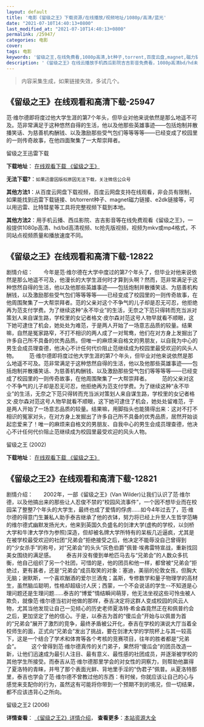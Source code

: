 ```yaml
---
layout: default
title: '电影《留级之王》下载资源/在线播放/视频地址/1080p/高清/蓝光'
date: "2021-07-10T14:40:13+0800"
last_modified_at: "2021-07-10T14:40:13+0800"
permalink: /25947/
categories: 电影
cover:
tags: 电影
keywords: '留级之王,在线免费看,1080p高清,bt种子,torrent,百度云盘,magnet,磁力链,迅雷下载资源'
description: '《留级之王》在线云播放手机西瓜影院吉吉影音免费看，1080p高清bd/hd未删减完整版和tc抢先枪版，mkv/mp4格式，附带bt/torrent种子、magnet/磁力链、百度云盘、网盘资源迅雷下载链接'
---
```


>内容采集生成，如果链接失效，多试几个。


## 《留级之王》在线观看和高清下载-25947

范&middot;维尔德即将度过他大学生涯的第7个年头，但毕业对他来说依然是那么地遥不可及。范非常满足于这种悠然自得的生活，他以及他那些英雄事迹&mdash;—包括炮制并散播笑话、为慈善机构酬钱、以及激励那些受气包们等等等等&mdash;—已经变成了校园里的一则传奇故事，在他四面聚集了一大帮崇拜者。


留级之王迅雷下载

**下载地址**： [在线观看下载 《留级之王》](https://www.993dy.com//vod-detail-id-22200.html) 


**无法下载?**：`如果迅雷因版权原因无法下载，关注微信公众号 `

**其他方法1**：从百度云网盘下载视频，百度云网盘支持在线观看，非会员有限制，如果能找到迅雷下载链接、bt/torrent种子、magnet磁力链接、e2dk链接等，可以用迅雷、比特彗星等工具将完整视频下载到本地。

**其他方法2**：用手机云播、西瓜影院、吉吉影音等在线免费观看《留级之王》，一般提供1080p高清、hd/bd高清视频、tc抢先版视频，视频为mkv或mp4格式，不同站点视频质量和播放速度不同。


## 《留级之王》在线观看和高清下载-12822

剧情介绍：　　今年是范·维尔德在大学中度过的第7个年头了，但毕业对他来说依然是那么地遥不可及，他漫长的大学生涯何时才算到头啊？然而，范非常满足于这种悠然自得的生活，他以及他那些英雄事迹——包括炮制并散播笑话、为慈善机构酬钱，以及激励那些受气包们等等等等——已经变成了校园里的一则传奇故事，在他周围聚集了一大帮崇拜者。范的父亲对这个不争气的儿子却是忍无可忍，他拒绝再为范支付学费。为了继续这种“永不毕业”的生活，无奈之下范只得转而充当派对策划人来自谋生路，学校里的女记者格文·皮尔森对范这号人物早就看不顺眼，这下她可逮住了机会，她处处为难范，于是两人开始了一场意志品质的较量。结果嘛，自然是冤家路窄，不打不相识的两人成了一对鸳鸯，他们在对方身上发掘出了许多自己所不具备的优秀品质。但唯一的麻烦来自格文的男朋友，以自我为中心的男生会成员理查德，他决心不计任何代价阻止范继续成为校园里最受欢迎的风头人物。 　　范·维尔德即将度过他大学生涯的第7个年头，但毕业对他来说依然是那么地遥不可及。范非常满足于这种悠然自得的生活，他以及他那些英雄事迹——包括炮制并散播笑话、为慈善机构酬钱、以及激励那些受气包们等等等等——已经变成了校园里的一则传奇故事，在他周围聚集了一大帮崇拜者。 　　范的父亲对这个不争气的儿子却是忍无可忍，他拒绝再为范支付学费。为了继续这种“永不毕业”的生活，无奈之下范只得转而充当派对策划人来自谋生路，学校里的女记者格文·皮尔森对范这号人物早就看不顺眼，这下她可逮住了机会，她处处留难范，于是两人开始了一场意志品质的较量。结果嘛，用脚指头也能猜得出来：这对不打不相识的冤家对头，在对方身上发掘出了许多自己所不具备的优秀品质，居然开始谈起恋爱来了！唯一的麻烦来自格文的男朋友、自我中心的男生会成员理查德，他决心不计任何代价阻止范继续成为校园里最受欢迎的风头人物。


留级之王 (2002)

**下载地址**： [在线观看下载 《留级之王》](https://www.btbtdy.me/btdy/dy6481.html) 


## 《留级之王2》在线观看和高清下载-12821

剧情介绍：　　2002年，一部《留级之王》(Van Wilder)让我们认识了范·维尔德，以及他搞出来的那些让人忍俊不禁的“校园风流事件”，一个因不想毕业而在校园呆了整整7个年头的大学生，最终也成了爱情的俘虏……如今4年过去了，范·维尔德的得意门生兼私人助手泰吉继承了他的衣钵，努力将已经上升至人生哲学范畴的维尔德式幽默发扬光大，他来到英国久负盛名的剑津大学(虚构的学校，以剑桥大学和牛津大学作为参照)深造，但却被名牌大学所特有的呆板几近逼疯，尤其是在被学校最受欢迎的社团“兄弟会”拒绝接受之后，他决定不能辱没自己曾得到的“少女杀手”的称号，对“兄弟会”的头头“灰色伯爵”佩普·埃弗雷特宣战，重新找回美女围绕的满足感。 　　泰吉并没有傻到单枪匹马去与“兄弟会”的人数众多抗衡，他自己组织了另一个社团，可惜的是，他的团员和他一样，都曾被“兄弟会”拒绝过，更有甚者，还是“兄弟会”成员取笑的对象：塞迪，美丽的伦敦女孩，但胸大无脑；谢默斯，一个喜欢酗酒的爱尔兰酒鬼；盖斯，专修数学和量子物理学的高材生，虽然脑瓜聪明，性格却超级讨人厌；西蒙，一个不会说话的学生--不知道是心理问题还是生理问题……泰吉的“博爱”情结瞬间萌芽，他无法坐视这些可怜虫被人欺负，就像范·维尔德当初对他做的那样，泰吉决定将这群人变成校园的风云人物，尤其当他发现让自己一见倾心的历史老师夏洛特·希金森竟然正在和佩普约会之后，更加坚定了他的信心。于是，以泰吉为首的“傻瓜会”开始与以佩普为首的“兄弟会”展开了激烈的竞争，最终矛盾被公开化，泰吉在学校的演说大厅当着全校师生的面，正式向“兄弟会”发出了挑战，要在剑津大学的学院杯上与其一较高下，这是一个结合了学术和体育等各个考核的竞赛项目，往年的胜者都是“兄弟会”。 　　这个曾得到范·维尔德真传的关门弟子，果然将“傻瓜会”的团员改造一新，让他们迅速成为最引人注目、最有意义、最性感的社团成员，并逐渐被学校的其他学生所接受。而泰吉从范·维尔德那里学会的对女性的洞察力，则帮助他赢得了夏洛特的青睐，并甩了那个表面光鲜、背地里手淫的“伪君子”佩普。从夏洛特那里，泰吉也学会了范·维尔德不曾教过他的东西：有时候，你就应该让自己的心与感觉来支配你的行为，虽然这有可能将你带到一个预期不到的境况，但一切结果，都不应该违背心之所向。


留级之王2 (2006)

**详情查看**： [《留级之王2》详情介绍](/movie/12821/)， **查看更多**：[本站资源大全](/movie/t/all/)

